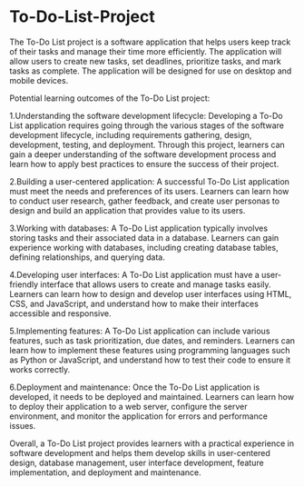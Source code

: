 # To-Do-List-Project
The To-Do List project is a software application that helps users keep track of their tasks and manage their time more efficiently.
The application will allow users to create new tasks, set deadlines, prioritize tasks, and mark tasks as complete. 
The application will be designed for use on desktop and mobile devices.

Potential learning outcomes of the To-Do List project:

1.Understanding the software development lifecycle: Developing a To-Do List application requires going through the various stages of the software development lifecycle,   including requirements gathering, design, development, testing, and deployment. Through this project, learners can gain a deeper understanding of the software           development process and learn how to apply best practices to ensure the success of their project.

2.Building a user-centered application: A successful To-Do List application must meet the needs and preferences of its users. Learners can learn how to conduct user       research, gather feedback, and create user personas to design and build an application that provides value to its users.

3.Working with databases: A To-Do List application typically involves storing tasks and their associated data in a database. Learners can gain experience working with     databases, including creating database tables, defining relationships, and querying data.

4.Developing user interfaces: A To-Do List application must have a user-friendly interface that allows users to create and manage tasks easily. Learners can learn how to   design and develop user interfaces using HTML, CSS, and JavaScript, and understand how to make their interfaces accessible and responsive.

5.Implementing features: A To-Do List application can include various features, such as task prioritization, due dates, and reminders. Learners can learn how to           implement these features using programming languages such as Python or JavaScript, and understand how to test their code to ensure it works correctly.

6.Deployment and maintenance: Once the To-Do List application is developed, it needs to be deployed and maintained. Learners can learn how to deploy their application to   a web server, configure the server environment, and monitor the application for errors and performance issues.

Overall, a To-Do List project provides learners with a practical experience in software development and helps them develop skills in user-centered design, database management, user interface development, feature implementation, and deployment and maintenance.
